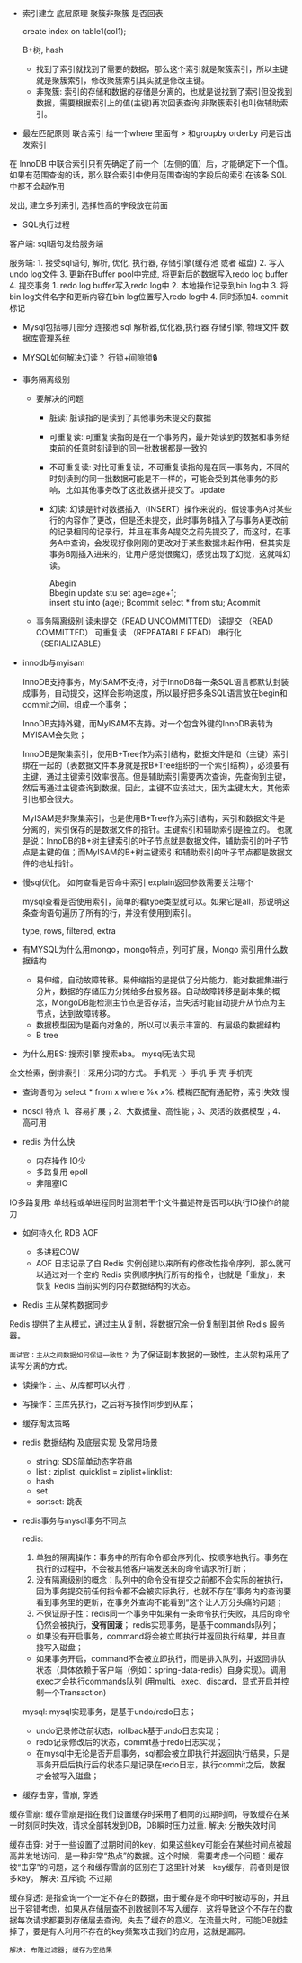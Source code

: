 - 索引建立 底层原理 聚簇非聚簇 是否回表

    create index on table1(col1);

    B+树, hash

  - 找到了索引就找到了需要的数据，那么这个索引就是聚簇索引，所以主键就是聚簇索引，修改聚簇索引其实就是修改主键。
  - 非聚簇: 索引的存储和数据的存储是分离的，也就是说找到了索引但没找到数据，需要根据索引上的值(主键)再次回表查询,非聚簇索引也叫做辅助索引。


- 最左匹配原则 联合索引 给一个where 里面有 > 和groupby orderby 问是否出发索引

在 InnoDB 中联合索引只有先确定了前一个（左侧的值）后，才能确定下一个值。如果有范围查询的话，那么联合索引中使用范围查询的字段后的索引在该条 SQL 中都不会起作用

发出, 建立多列索引, 选择性高的字段放在前面

- SQL执行过程

客户端: sql语句发给服务端

服务端: 
    1. 接受sql语句, 解析, 优化, 执行器, 存储引擎(缓存池 或者 磁盘)
    2. 写入undo log文件
    3. 更新在Buffer pool中完成, 将更新后的数据写入redo log buffer
    4. 提交事务
        1. redo log buffer写入redo log中
        2. 本地操作记录到bin log中
        3. 将bin log文件名字和更新内容在bin log位置写入redo log中
        4. 同时添加4. commit标记


- Mysql包括哪几部分
    连接池
    sql 解析器,优化器,执行器
    存储引擎, 物理文件
    数据库管理系统

- MYSQL如何解决幻读？ 行锁+间隙锁🔒

- 事务隔离级别

    - 要解决的问题
      - 脏读: 脏读指的是读到了其他事务未提交的数据
      - 可重复读: 可重复读指的是在一个事务内，最开始读到的数据和事务结束前的任意时刻读到的同一批数据都是一致的
      - 不可重复读: 对比可重复读，不可重复读指的是在同一事务内，不同的时刻读到的同一批数据可能是不一样的，可能会受到其他事务的影响，比如其他事务改了这批数据并提交了。update
      - 幻读: 幻读是针对数据插入（INSERT）操作来说的。假设事务A对某些行的内容作了更改，但是还未提交，此时事务B插入了与事务A更改前的记录相同的记录行，并且在事务A提交之前先提交了，而这时，在事务A中查询，会发现好像刚刚的更改对于某些数据未起作用，但其实是事务B刚插入进来的，让用户感觉很魔幻，感觉出现了幻觉，这就叫幻读。

        Abegin                              
                                        Bbegin
            update stu set age=age+1;       
                                            insert stu into (age);
                                        Bcommit
            select * from stu;
        Acommit
    - 事务隔离级别
        读未提交（READ UNCOMMITTED）
        读提交 （READ COMMITTED）
        可重复读 （REPEATABLE READ）
        串行化 （SERIALIZABLE）

- innodb与myisam

   InnoDB支持事务，MyISAM不支持，对于InnoDB每一条SQL语言都默认封装成事务，自动提交，这样会影响速度，所以最好把多条SQL语言放在begin和commit之间，组成一个事务； 

   InnoDB支持外键，而MyISAM不支持。对一个包含外键的InnoDB表转为MYISAM会失败； 

   InnoDB是聚集索引，使用B+Tree作为索引结构，数据文件是和（主键）索引绑在一起的（表数据文件本身就是按B+Tree组织的一个索引结构），必须要有主键，通过主键索引效率很高。但是辅助索引需要两次查询，先查询到主键，然后再通过主键查询到数据。因此，主键不应该过大，因为主键太大，其他索引也都会很大。

    MyISAM是非聚集索引，也是使用B+Tree作为索引结构，索引和数据文件是分离的，索引保存的是数据文件的指针。主键索引和辅助索引是独立的。
    也就是说：InnoDB的B+树主键索引的叶子节点就是数据文件，辅助索引的叶子节点是主键的值；而MyISAM的B+树主键索引和辅助索引的叶子节点都是数据文件的地址指针。

- 慢sql优化。 如何查看是否命中索引 explain返回参数需要关注哪个

    mysql查看是否使用索引，简单的看type类型就可以。如果它是all，那说明这条查询语句遍历了所有的行，并没有使用到索引。

    type, rows, filtered, extra

- 有MYSQL为什么用mongo，mongo特点，列可扩展，Mongo 索引用什么数据结构

    - 易伸缩，自动故障转移。易伸缩指的是提供了分片能力，能对数据集进行分片，数据的存储压力分摊给多台服务器。自动故障转移是副本集的概念，MongoDB能检测主节点是否存活，当失活时能自动提升从节点为主节点，达到故障转移。
    - 数据模型因为是面向对象的，所以可以表示丰富的、有层级的数据结构
    - B tree

- 为什么用ES: 搜索引擎
  搜索aba。 mysql无法实现

全文检索，倒排索引：采用分词的方式。 手机壳 -〉手机 手 壳 手机壳

- 查询语句为 select * from x where %x x%. 模糊匹配有通配符，索引失效 慢



- nosql 特点
    1、容易扩展；2、大数据量、高性能；3、灵活的数据模型；4、高可用

- redis 为什么快
  - 内存操作 IO少
  - 多路复用 epoll
  - 非阻塞IO

IO多路复用: 单线程或单进程同时监测若干个文件描述符是否可以执行IO操作的能力

- 如何持久化 RDB AOF

    - 多进程COW
    - AOF 日志记录了自 Redis 实例创建以来所有的修改性指令序列，那么就可以通过对一个空的 Redis 实例顺序执行所有的指令，也就是「重放」，来恢复 Redis 当前实例的内存数据结构的状态。

- Redis 主从架构数据同步

Redis 提供了主从模式，通过主从复制，将数据冗余一份复制到其他 Redis 服务器。

`面试官：主从之间数据如何保证一致性？`
为了保证副本数据的一致性，主从架构采用了读写分离的方式。
  - 读操作：主、从库都可以执行；
  - 写操作：主库先执行，之后将写操作同步到从库；

- 缓存淘汰策略

- redis 数据结构 及底层实现 及常用场景

    - string: SDS简单动态字符串
    - list  : ziplist, quicklist = ziplist+linklist: 
    - hash
    - set
    - sortset: 跳表

- redis事务与mysql事务不同点

    redis: 
    1. 单独的隔离操作：事务中的所有命令都会序列化、按顺序地执行。事务在执行的过程中，不会被其他客户端发送来的命令请求所打断；
    2. 没有隔离级别的概念：队列中的命令没有提交之前都不会实际的被执行，因为事务提交前任何指令都不会被实际执行，也就不存在”事务内的查询要看到事务里的更新，在事务外查询不能看到”这个让人万分头痛的问题；
    3. 不保证原子性：redis同一个事务中如果有一条命令执行失败，其后的命令仍然会被执行，**没有回滚**；
    redis实现事务，是基于commands队列；
    - 如果没有开启事务，command将会被立即执行并返回执行结果，并且直接写入磁盘；
    - 如果事务开启，command不会被立即执行，而是排入队列，并返回排队状态（具体依赖于客户端（例如：spring-data-redis）自身实现）。调用exec才会执行commands队列
    (用multi、exec、discard，显式开启并控制一个Transaction)


    mysql: mysql实现事务，是基于undo/redo日志；
    - undo记录修改前状态，rollback基于undo日志实现；
    - redo记录修改后的状态，commit基于redo日志实现；
    - 在mysql中无论是否开启事务，sql都会被立即执行并返回执行结果，只是事务开启后执行后的状态只是记录在redo日志，执行commit之后，数据才会被写入磁盘；

- 缓存击穿，雪崩, 穿透

缓存雪崩: 
    缓存雪崩是指在我们设置缓存时采用了相同的过期时间，导致缓存在某一时刻同时失效，请求全部转发到DB，DB瞬时压力过重.
    解决: 分散失效时间

缓存击穿: 
    对于一些设置了过期时间的key，如果这些key可能会在某些时间点被超高并发地访问，是一种非常“热点”的数据。这个时候，需要考虑一个问题：缓存被“击穿”的问题，这个和缓存雪崩的区别在于这里针对某一key缓存，前者则是很多key。
    解决: 互斥锁; 不过期 

缓存穿透:
    是指查询一个一定不存在的数据，由于缓存是不命中时被动写的，并且出于容错考虑，如果从存储层查不到数据则不写入缓存，这将导致这个不存在的数据每次请求都要到存储层去查询，失去了缓存的意义。在流量大时，可能DB就挂掉了，要是有人利用不存在的key频繁攻击我们的应用，这就是漏洞。

    解决: 布隆过滤器; 缓存为空结果